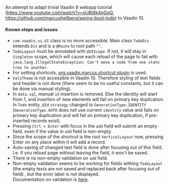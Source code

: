 An attempt to adapt trivial Vaadin 8 webapp tutorial (https://www.youtube.com/watch?v=qUBt8k4pQgQ, https://github.com/marcushellberg/spring-boot-todo) to Vaadin 10.

#### Known steps and issues
* `com.vaadin.ui.UI` class is no more accessible. Main class `TodoDiv` extends `Div` and is a `@Route` to root path `""`.
*  `TodoLayout` must be annotated with `@UIScope`. If not, it will stay in `Singleton` scope, 
  which will cause each reload of the page to fail with `java.lang.IllegalStateException: Can't move a node from one state tree to another`. 
* For setting shortcuts, [org.vaadin.marcus.shortcut plugin](https://vaadin.com/directory/component/shortcut) is used.
* `ValoTheme` is not accessible in Vaadin 10. Therefore styling of text fields and header is not done (there seem to be no useful constants, but it can be done via manual styling).
* In `data.sql`, manual `id` insertion is removed. Else the identity will start from 1, and insertion of new elements will fail on primary key duplication.   
  In `Todo` entity, ``@Id`` `strategy` changed to `GenerationType.IDENTITY` (`GenerationType.AUTO` does not use current `identity` value and fails on primary key duplication 
  and will fail on primary key duplication, if pre-inserted records exist).
* Pressing `Ctrl + Enter` with focus in the `add` field will submit an empty field, even if the value in `add` field is non-empty.
* Since the scope of the shortcut is the root `VerticalLayout` now, pressing Enter on any place within it will add a record.
* Auto-saving of changed text field is done after focusing out of this field.  
  I.e. if you reload page without leaving the field, it won't be saved.
* There is no non-empty validation on `add` field.
* Non-empty validation seems to be working for fields withing `TodoLayout` (the empty texts are not saved and replaced back after focusing out of field)
  , but the error label is not displayed.   
  Documentation on validation is [here](https://vaadin.com/docs/v10/flow/binding-data/tutorial-flow-components-binder-validation.html).